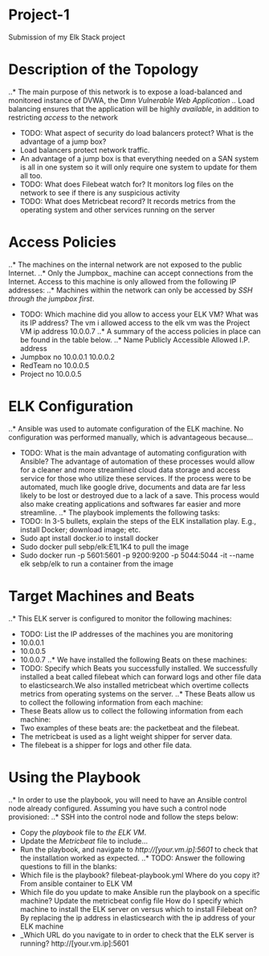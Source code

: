 # Project-1
Submission of my Elk Stack project
# Description of the Topology
..* The main purpose of this network is to expose a load-balanced and monitored instance of DVWA, the D*mn Vulnerable Web Application
..* Load balancing ensures that the application will be highly _available_, in addition to restricting _access_ to the network
+ TODO: What aspect of security do load balancers protect? What is the advantage of a jump box? 
+ Load balancers protect network traffic.
+ An advantage of a jump box is that everything needed on a SAN system is all in one system so it will only require one system to update for them all too.
+ TODO: What does Filebeat watch for? It monitors log files on the network to see if there is any suspicious activity
+ TODO: What does Metricbeat record? It records metrics from the operating system and other services running on the server
# Access Policies
..* The machines on the internal network are not exposed to the public Internet.
..* Only the Jumpbox_ machine can accept connections from the Internet. Access to this machine is only allowed from the following IP addresses:
..* Machines within the network can only be accessed by _SSH through the jumpbox first_.
+ TODO: Which machine did you allow to access your ELK VM? What was its IP address? The vm i allowed access to the elk vm was the Project VM ip address 10.0.0.7
..* A summary of the access policies in place can be found in the table below.
..*   Name       Publicly Accessible            Allowed I.P. address
+   Jumpbox         no                           10.0.0.1 10.0.0.2
+   RedTeam         no                           10.0.0.5
+   Project         no                           10.0.0.5
# ELK Configuration
..* Ansible was used to automate configuration of the ELK machine. No configuration was performed manually, which is advantageous because...
+ TODO: What is the main advantage of automating configuration with Ansible? The advantage of automation of these processes would allow for a cleaner and more streamlined cloud data storage and access service for those who utilize these services. If the process were to be automated, much like google drive, documents and data are far less likely to be lost or destroyed due to a lack of a save. This process would also make creating applications and softwares far easier and more streamline. 
..* The playbook implements the following tasks:
+ TODO: In 3-5 bullets, explain the steps of the ELK installation play. E.g., install Docker; download image; etc.
+ Sudo apt install docker.io to install docker
+ Sudo docker pull sebp/elk:E1L1K4 to pull the image
+ Sudo docker run -p 5601:5601 -p 9200:9200 -p 5044:5044 -it --name elk sebp/elk to run a container from the image
# Target Machines and Beats
..* This ELK server is configured to monitor the following machines:
+ TODO: List the IP addresses of the machines you are monitoring
+ 10.0.0.1
+ 10.0.0.5
+ 10.0.0.7
..* We have installed the following Beats on these machines:
+ TODO: Specify which Beats you successfully installed. We successfully installed a beat called filebeat which can forward logs and other file data to elasticsearch.We also installed metricbeat which overtime collects metrics from operating systems on the server.
..* These Beats allow us to collect the following information from each machine:
+ These Beats allow us to collect the following information from each machine:
+ Two examples of these beats are: the packetbeat and the filebeat.
+ The metricbeat is used as a light weight shipper for server data.
+ The filebeat is a shipper for logs and other file data. 
# Using the Playbook
..* In order to use the playbook, you will need to have an Ansible control node already configured. Assuming you have such a control node provisioned:
..* SSH into the control node and follow the steps below:
+ Copy the _playbook_ file to _the ELK VM_.
+ Update the _Metricbeat_ file to include...
+ Run the playbook, and navigate to _http://[your.vm.ip]:5601_ to check that the installation worked as expected.
..* TODO: Answer the following questions to fill in the blanks:
+ Which file is the playbook? filebeat-playbook.yml Where do you copy it? From ansible container to ELK VM
+ Which file do you update to make Ansible run the playbook on a specific machine? Update the metricbeat config file How do I specify which machine to install the ELK server on versus which to install Filebeat on? By replacing the ip address in elasticsearch with the ip address of your ELK machine
+ _Which URL do you navigate to in order to check that the ELK server is running? http://[your.vm.ip]:5601
